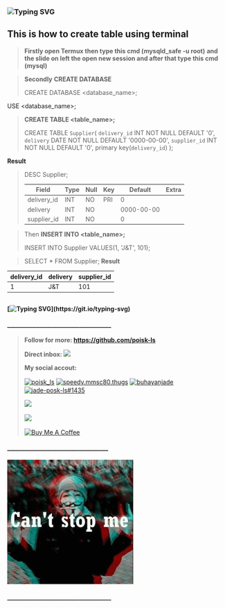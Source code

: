 ### ![Typing SVG](https://readme-typing-svg.herokuapp.com?color=%2349F707&size=30&lines=☣️+create-table;☣️+on-database+☣️)

## This is how to create table using terminal

>**Firstly open Termux then type this cmd (mysqld_safe -u root)**
>**and the slide on left the open new session and after that type this cmd (mysql)**

>**Secondly**
>**CREATE DATABASE**
>
>CREATE DATABASE <database_name>;

USE <database_name>;

>**CREATE TABLE <table_name>;**
>
>CREATE TABLE `Supplier`( `delivery_id` INT NOT NULL DEFAULT '0', `delivery` DATE NOT NULL DEFAULT '0000-00-00', `supplier_id` INT NOT NULL DEFAULT '0', primary key(`delivery_id`) );

**Result**

>DESC Supplier;
>
>Field | Type | Null | Key | Default | Extra |
>-- |--|--| --| --| --|
>delivery_id | INT | NO | PRI|0 | |
>delivery | INT | NO | | 0000-00-00| |
>supplier_id | INT | NO | | 0 | |

>Then **INSERT INTO <table_name>;**
>
>INSERT INTO Supplier VALUES(1, 'J&T', 101);
>

>SELECT * FROM Supplier;
**Result**

delivery_id | delivery | supplier_id |
-- |--|--|
1 | J&T | 101

##

**[![Typing SVG](https://readme-typing-svg.herokuapp.com?font=Fira+Code&size=26&pause=1000&color=F7D628&center=false&width=435&lines=...enjoy!!)](https://git.io/typing-svg)**
#### ____________________________________
>
>**Follow for more: https://github.com/poisk-ls**
>
>**Direct inbox:**
><a href="https://m.me/speedy.mmsc80.thugs" target="_blank"><img src="https://img.shields.io/badge/Messenger-speedy.mmsc80.thugs-red?style=for-the-badge&logo=messenger"></a>
>
>**<p align="left">My social accout:</p>**
>**<p align="left">**
><a href="https://twitter.com/poisk_ls" target="blank"><img align="center" src="https://raw.githubusercontent.com/rahuldkjain/github-profile-readme-generator/master/src/images/icons/Social/twitter.svg" alt="poisk_ls" height="30" width="40" /></a>
<a href="https://fb.com/speedy.mmsc80.thugs" target="blank"><img align="center" src="https://raw.githubusercontent.com/rahuldkjain/github-profile-readme-generator/master/src/images/icons/Social/facebook.svg" alt="speedy.mmsc80.thugs" height="30" width="40" /></a>
><a href="https://instagram.com/buhayanjade" target="blank"><img align="center" src="https://raw.githubusercontent.com/rahuldkjain/github-profile-readme-generator/master/src/images/icons/Social/instagram.svg" alt="buhayanjade" height="30" width="40" /></a>
><a href="https://discord.gg/jade-posk-ls" target="blank"><img align="center" src="https://raw.githubusercontent.com/rahuldkjain/github-profile-readme-generator/master/src/images/icons/Social/discord.svg" alt="jade-posk-ls#1435" height="30" width="40" /></a>
></p>
><a href="https://wa.me/639052877252?text=Hi%20Im%20Jade%20☺️"> <img src="https://img.shields.io/badge/WhatsApp-25D366?style=for-the-badge&logo=whatsapp&logoColor=white" /></a>
>
><a href="https://t.me/poisLs"><img src="https://img.shields.io/badge/telegram-poiskLs-blue.svg">
>
><a href="https://www.buymeacoffee.com/bsit3sbuhaY" target="_blank"><img src="https://cdn.buymeacoffee.com/buttons/v2/default-violet.png" alt="Buy Me A Coffee" height= "60px" width= "217px" ></a>


####  ___________________________________
![Alt text](https://github.com/poisk-ls/poisk-ls/blob/main/My%20Database%20Work/gif/120407.gif)
#### ____________________________________
